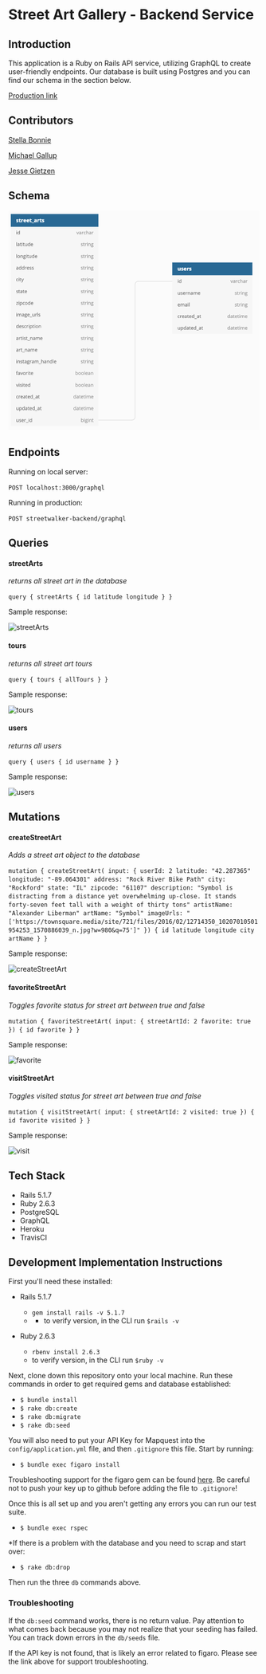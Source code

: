 # Street Art Gallery - Backend Service

## Introduction

This application is a Ruby on Rails API service, utilizing GraphQL to create user-friendly endpoints. Our database is built using Postgres and you can find our schema in the section below.

[Production link](https://streetwalker-backend.herokuapp.com/)

## Contributors

[Stella Bonnie](https://github.com/stellakunzang)

[Michael Gallup](https://github.com/Gallup93)

[Jesse Gietzen](https://github.com/elguapogordo)

## Schema

![Schema](/public/schema.png)

## Endpoints

Running on local server:

`POST localhost:3000/graphql`

Running in production:

`POST streetwalker-backend/graphql`

## Queries

#### streetArts

*returns all street art in the database*

  `query {
     streetArts {
         id
         latitude
         longitude
     }
  }`

Sample response:

![streetArts](public/street_arts_response)

#### tours

*returns all street art tours*

  `query {
     tours {
         allTours
     }
  }`

Sample response:

![tours](public/tours_response)

#### users

*returns all users*

  `query {
     users {
         id
         username
     }
  }`

Sample response:

![users](public/users_response)

## Mutations

#### createStreetArt

*Adds a street art object to the database*

  `mutation {
        createStreetArt( input: {
          userId: 2
          latitude: "42.287365"
          longitude: "-89.064301"
          address: "Rock River Bike Path"
          city: "Rockford"
          state: "IL"
          zipcode: "61107"
          description: "Symbol is distracting from a distance yet overwhelming up-close. It stands forty-seven feet tall with a weight of thirty tons"
          artistName: "Alexander Liberman"
          artName: "Symbol"
          imageUrls: "['https://townsquare.media/site/721/files/2016/02/12714350_10207010501954253_1570886039_n.jpg?w=980&q=75']"
        }) {
            id
            latitude
            longitude
            city
            artName
            }
      }`

Sample response:

![createStreetArt](public/create_street_art)

#### favoriteStreetArt

*Toggles favorite status for street art between true and false*

  `mutation {
       favoriteStreetArt( input: {
         streetArtId: 2
         favorite: true
       }) {
           id
           favorite
           }
     }`

Sample response:

![favorite](public/favorite_response)

#### visitStreetArt

*Toggles visited status for street art between true and false*

  `mutation {
       visitStreetArt( input: {
         streetArtId: 2
         visited: true
       }) {
           id
           favorite
           visited
           }
       }`

Sample response:

![visit](public/visit_response)

## Tech Stack

- Rails 5.1.7
- Ruby 2.6.3
- PostgreSQL
- GraphQL
- Heroku
- TravisCI

## Development Implementation Instructions

First you'll need these installed:

* Rails 5.1.7
  - `gem install rails -v 5.1.7`
  - - to verify version, in the CLI run `$rails -v`

* Ruby 2.6.3
  - `rbenv install 2.6.3`
  - to verify version, in the CLI run `$ruby -v`

Next, clone down this repository onto your local machine. Run these commands in order to get required gems and database established:

- `$ bundle install`
- `$ rake db:create`
- `$ rake db:migrate`
- `$ rake db:seed`

You will also need to put your API Key for Mapquest into the `config/application.yml` file, and then `.gitignore` this file. Start by running:

- `$ bundle exec figaro install`

Troubleshooting support for the figaro gem can be found [here](https://github.com/laserlemon/figaro). Be careful not to push your key up to github before adding the file to `.gitignore`!

Once this is all set up and you aren't getting any errors you can run our test suite.

- `$ bundle exec rspec`

*If there is a problem with the database and you need to scrap and start over:

- `$ rake db:drop`

Then run the three `db` commands above.

### Troubleshooting

If the `db:seed` command works, there is no return value. Pay attention to what comes back because you may not realize that your seeding has failed. You can track down errors in the `db/seeds` file.

If the API key is not found, that is likely an error related to figaro. Please see the link above for support troubleshooting.
